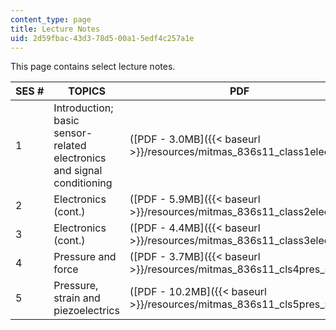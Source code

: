 ```yaml
---
content_type: page
title: Lecture Notes
uid: 2d59fbac-43d3-78d5-00a1-5edf4c257a1e
---
```


This page contains select lecture notes.

| SES # | TOPICS | PDF |
| --- | --- | --- |
| 1 | Introduction; basic sensor-related electronics and signal conditioning | ([PDF - 3.0MB]({{< baseurl >}}/resources/mitmas_836s11_class1elect)) |
| 2 | Electronics (cont.) | ([PDF - 5.9MB]({{< baseurl >}}/resources/mitmas_836s11_class2elect)) |
| 3 | Electronics (cont.) | ([PDF - 4.4MB]({{< baseurl >}}/resources/mitmas_836s11_class3elect)) |
| 4 | Pressure and force | ([PDF - 3.7MB]({{< baseurl >}}/resources/mitmas_836s11_cls4pres_sen)) |
| 5 | Pressure, strain and piezoelectrics | ([PDF - 10.2MB]({{< baseurl >}}/resources/mitmas_836s11_cls5pres_sen))